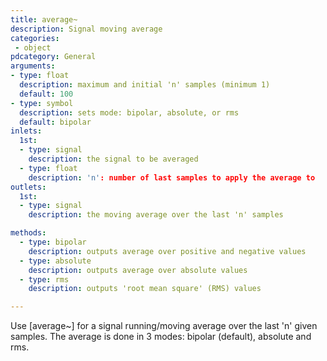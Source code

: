 ```yaml
---
title: average~
description: Signal moving average
categories:
 - object
pdcategory: General
arguments:
- type: float
  description: maximum and initial 'n' samples (minimum 1)
  default: 100
- type: symbol
  description: sets mode: bipolar, absolute, or rms
  default: bipolar
inlets:
  1st:
  - type: signal
    description: the signal to be averaged
  - type: float
    description: 'n': number of last samples to apply the average to
outlets:
  1st:
  - type: signal
    description: the moving average over the last 'n' samples

methods:
  - type: bipolar
    description: outputs average over positive and negative values
  - type: absolute
    description: outputs average over absolute values
  - type: rms
    description: outputs 'root mean square' (RMS) values

---
```


Use [average~] for a signal running/moving average over the last 'n' given samples. The average is done in 3 modes: bipolar (default), absolute and rms.

